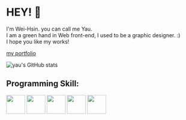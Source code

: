 # HEY! :wave:
I'm Wei-Hsin.
you can call me Yau.
<br>
I am a green hand in Web front-end, I used to be a graphic designer. :)
<br>
 I hope you like my works!
 
 <a href="https://ending1221.github.io/yau_portfolio/"> my portfolio</a>


![yau's GitHub stats](https://github-readme-stats.vercel.app/api/top-langs/?username=ending1221&layout=compact&theme=material-palenight)

## Programming Skill:

<span><img src="https://upload.wikimedia.org/wikipedia/commons/thumb/9/99/Unofficial_JavaScript_logo_2.svg/1200px-Unofficial_JavaScript_logo_2.svg.png" width="50px"/></span>
<span><img src="https://lh3.googleusercontent.com/pw/AM-JKLVZF9uhihxaevjIOxUmLrWMYg42mPdJV2VxPGZh0F499W8dmsRxr5vksG0LVG9h_57DYaT80RZT17i4Kb79zH2RNKG-fRTuc6B8k5nqb-F_o6rYYZqetviXzRm-j5ru4aP0BRfMXnI1Ov3vNKdLXdFE=s941-no?authuser=0" width="50px"/></span>
<span><img src="https://lh3.googleusercontent.com/pw/AM-JKLWWoCedY0fkIQwRAzes6gNf1szNgRAi67MF8aHCnmQf5IQNDsSEbEQZzMd62afAPtSuuaUVHRLxx-yMIcB-gkzbdmO9a4e0DwQ1LKIGV0RRXRDT16iFLqkVZqaxBnEJRyCAlUuIJGwgTGu_IsHs7-lZ=s424-no?authuser=0" width="50px"/></span>
<span><img src="https://lh3.googleusercontent.com/pw/AM-JKLVALDm6AhTlm-Q8hSfBhAY3npFaWKjSi3hB3urnMuJxRfXCeVXQeRfmUpOpWW0DuRxxXbNIV8sXovfiKBcnWetyzfsFDDOP-EjxPydQiDtexEWXURGmypcEMnIATkXcqBobMog0tCiOMR_KH_4_VVpR=s280-no?authuser=0" width="50px"/></span>
<span><img src="https://encrypted-tbn0.gstatic.com/images?q=tbn:ANd9GcQxoRNdFEOyEA1DuG_oqP_6MDCMtUKlfgmreSzxH-0vceiHb34OSNlFcnt6yyeZ-DDpHW0&usqp=CAU" width="50px"/></span>



<!--
**ending1221/ending1221** is a ✨ _special_ ✨ repository because its `README.md` (this file) appears on your GitHub profile.

Here are some ideas to get you started:

- 🔭 I’m currently working on ...
- 🌱 I’m currently learning ...
- 👯 I’m looking to collaborate on ...
- 🤔 I’m looking for help with ...
- 💬 Ask me about ...
- 📫 How to reach me: ...
- 😄 Pronouns: ...
- ⚡ Fun fact: ...
-->
